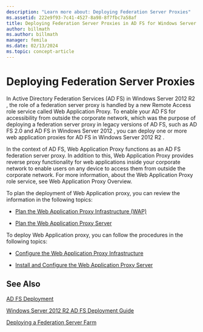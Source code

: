 ```yaml
---
description: "Learn more about: Deploying Federation Server Proxies"
ms.assetid: 222e9f93-7c41-4527-8a98-8f7fbc7a58af
title: Deploying Federation Server Proxies in AD FS for Windows Server 2012 R2
author: billmath
ms.author: billmath
manager: femila
ms.date: 02/13/2024
ms.topic: concept-article
---
```


# Deploying Federation Server Proxies

In Active Directory Federation Services \(AD FS\) in  Windows Server 2012 R2 , the role of a federation server proxy is handled by a new Remote Access role service called Web Application Proxy. To enable your AD FS for accessibility from outside the corporate network, which was the purpose of deploying a federation server proxy in legacy versions of AD FS, such as AD FS 2.0 and AD FS in  Windows Server 2012 , you can deploy one or more web application proxies for AD FS in  Windows Server 2012 R2 .

In the context of AD FS, Web Application Proxy functions as an AD FS federation server proxy. In addition to this, Web Application Proxy provides reverse proxy functionality for web applications inside your corporate network to enable users on any device to access them from outside the corporate network. For more information, about the Web Application Proxy role service, see Web Application Proxy Overview.

To plan the deployment of Web Application proxy, you can review the information in the following topics:

-   [Plan the Web Application Proxy Infrastructure (WAP)](/previous-versions/orphan-topics/ws.11/dn383648(v=ws.11))

-   [Plan the Web Application Proxy Server](/previous-versions/orphan-topics/ws.11/dn383647(v=ws.11))

To deploy Web Application proxy, you can follow the procedures in the following topics:

-   [Configure the Web Application Proxy Infrastructure](/previous-versions/windows/it-pro/windows-server-2012-R2-and-2012/dn383644(v=ws.11))

-   [Install and Configure the Web Application Proxy Server](/previous-versions/windows/it-pro/windows-server-2012-R2-and-2012/dn383662(v=ws.11))


## See Also

[AD FS Deployment](../../ad-fs/AD-FS-Deployment.md)

[Windows Server 2012 R2 AD FS Deployment Guide](../../ad-fs/deployment/Windows-Server-2012-R2-AD-FS-Deployment-Guide.md)

[Deploying a Federation Server Farm](../../ad-fs/deployment/Deploying-a-Federation-Server-Farm.md)

